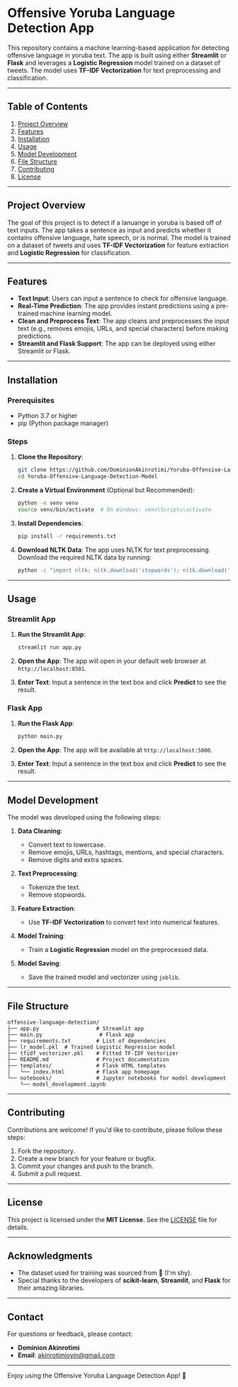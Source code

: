 # Offensive Yoruba Language Detection App

This repository contains a machine learning-based application for detecting offensive language in yoruba text. The app is built using either **Streamlit** or **Flask** and leverages a **Logistic Regression** model trained on a dataset of tweets. The model uses **TF-IDF Vectorization** for text preprocessing and classification.

---

## Table of Contents
1. [Project Overview](#project-overview)
2. [Features](#features)
3. [Installation](#installation)
4. [Usage](#usage)
5. [Model Development](#model-development)
6. [File Structure](#file-structure)
7. [Contributing](#contributing)
8. [License](#license)

---

## Project Overview

The goal of this project is to detect if a lanuange in yoruba is based off of text inputs. The app takes a sentence as input and predicts whether it contains offensive language, hate speech, or is normal. The model is trained on a dataset of tweets and uses **TF-IDF Vectorization** for feature extraction and **Logistic Regression** for classification.

---

## Features

- **Text Input**: Users can input a sentence to check for offensive language.
- **Real-Time Prediction**: The app provides instant predictions using a pre-trained machine learning model.
- **Clean and Preprocess Text**: The app cleans and preprocesses the input text (e.g., removes emojis, URLs, and special characters) before making predictions.
- **Streamlit and Flask Support**: The app can be deployed using either Streamlit or Flask.

---

## Installation

### Prerequisites

- Python 3.7 or higher
- pip (Python package manager)

### Steps

1. **Clone the Repository**:
   ```bash
   git clone https://github.com/DominionAkinrotimi/Yoruba-Offensive-Language-Detection-Model.git
   cd Yoruba-Offensive-Language-Detection-Model
   ```

2. **Create a Virtual Environment** (Optional but Recommended):
   ```bash
   python -m venv venv
   source venv/bin/activate  # On Windows: venv\Scripts\activate
   ```

3. **Install Dependencies**:
   ```bash
   pip install -r requirements.txt
   ```

4. **Download NLTK Data**:
   The app uses NLTK for text preprocessing. Download the required NLTK data by running:
   ```bash
   python -c "import nltk; nltk.download('stopwords'); nltk.download('punkt')"
   ```

---

## Usage

### Streamlit App

1. **Run the Streamlit App**:
   ```bash
   streamlit run app.py
   ```

2. **Open the App**:
   The app will open in your default web browser at `http://localhost:8501`.

3. **Enter Text**:
   Input a sentence in the text box and click **Predict** to see the result.

### Flask App

1. **Run the Flask App**:
   ```bash
   python main.py
   ```

2. **Open the App**:
   The app will be available at `http://localhost:5000`.

3. **Enter Text**:
   Input a sentence in the text box and click **Predict** to see the result.

---

## Model Development

The model was developed using the following steps:

1. **Data Cleaning**:
   - Convert text to lowercase.
   - Remove emojis, URLs, hashtags, mentions, and special characters.
   - Remove digits and extra spaces.

2. **Text Preprocessing**:
   - Tokenize the text.
   - Remove stopwords.

3. **Feature Extraction**:
   - Use **TF-IDF Vectorization** to convert text into numerical features.

4. **Model Training**:
   - Train a **Logistic Regression** model on the preprocessed data.

5. **Model Saving**:
   - Save the trained model and vectorizer using `joblib`.

---

## File Structure

```
offensive-language-detection/
├── app.py                  # Streamlit app
├── main.py                  # Flask app
├── requirements.txt        # List of dependencies
├── lr_model.pkl  # Trained Logistic Regression model
├── tfidf_vectorizer.pkl    # Fitted TF-IDF Vectorizer
├── README.md               # Project documentation
├── templates/              # Flask HTML templates
│   └── index.html          # Flask app homepage
└── notebooks/              # Jupyter notebooks for model development
    └── model_development.ipynb
```

---

## Contributing

Contributions are welcome! If you'd like to contribute, please follow these steps:

1. Fork the repository.
2. Create a new branch for your feature or bugfix.
3. Commit your changes and push to the branch.
4. Submit a pull request.

---

## License

This project is licensed under the **MIT License**. See the [LICENSE](LICENSE) file for details.

---

## Acknowledgments

- The dataset used for training was sourced from 🙈 (I'm shy).
- Special thanks to the developers of **scikit-learn**, **Streamlit**, and **Flask** for their amazing libraries.

---

## Contact

For questions or feedback, please contact:
- **Dominion Akinrotimi**  
- **Email**: akinrotimioyin@gmail.com  


---

Enjoy using the Offensive Yoruba Language Detection App! 🚀
